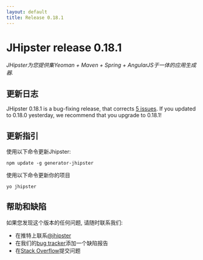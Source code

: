 ```yaml
---
layout: default
title: Release 0.18.1
---
```


JHipster release 0.18.1
==================

*JHipster为您提供集Yeoman + Maven + Spring + AngularJS于一体的应用生成器.*

更新日志
----------

JHipster 0.18.1 is a bug-fixing release, that corrects [5 issues](https://github.com/jhipster/generator-jhipster/issues?milestone=9&page=1&state=closed). If you updated to 0.18.0 yesterday, we recommend that you upgrade to 0.18.1!

更新指引
------------

使用以下命令更新Jhipster:

```
npm update -g generator-jhipster
```

使用以下命令更新你的项目

```
yo jhipster
```

帮助和缺陷
--------------

如果您发现这个版本的任何问题, 请随时联系我们:

- 在推特上联系[@jhipster](https://twitter.com/jhipster)
- 在我们的[bug tracker](https://github.com/jhipster/generator-jhipster/issues?state=open)添加一个缺陷报告
- 在[Stack Overflow](http://stackoverflow.com/tags/jhipster/info)提交问题
